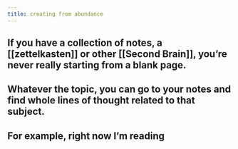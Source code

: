 ```yaml
---
title: creating from abundance
---
```


## If you have a collection of notes, a [[zettelkasten]] or other [[Second Brain]], you’re never really starting from a blank page.
## Whatever the topic, you can go to your notes and find whole lines of thought related to that subject.
## For example, right now I’m reading
##
